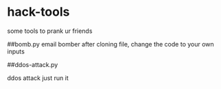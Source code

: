 # hack-tools
some tools to prank ur friends

##bomb.py
email bomber
after cloning file, change the code to your own inputs

##ddos-attack.py

ddos attack
just run it
